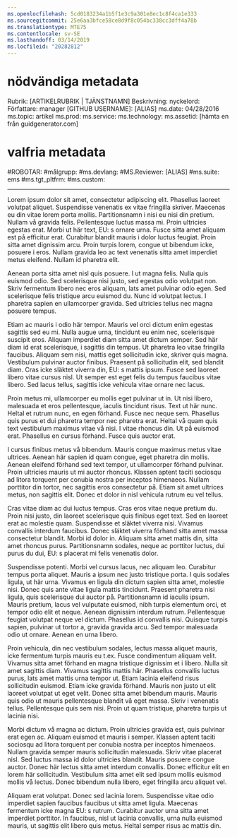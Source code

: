 ```yaml
---
ms.openlocfilehash: 5cd0183234a1b5f1e3c9a301e8ec1c8f4ca1e333
ms.sourcegitcommit: 25e6aa3bfce58ce8d9f8c054bc338cc3dff4a78b
ms.translationtype: MTE75
ms.contentlocale: sv-SE
ms.lasthandoff: 03/14/2019
ms.locfileid: "20282812"
---
```

# <a name="required-metadata"></a>nödvändiga metadata

Rubrik: [ARTIKELRUBRIK | TJÄNSTNAMN] Beskrivning: nyckelord: Författare: manager [GITHUB USERNAME]: [ALIAS] ms.date: 04/28/2016 ms.topic: artikel ms.prod: ms.service: ms.technology: ms.assetid: [hämta en från guidgenerator.com]

# <a name="optional-metadata"></a>valfria metadata

#<a name="robots"></a>ROBOTAR:
#<a name="audience"></a>målgrupp:
#<a name="msdevlang"></a>ms.devlang:
#<a name="msreviewer-alias"></a>MS.Reviewer: [ALIAS]
#<a name="mssuite-ems"></a>ms.suite: ems
#<a name="mstgtpltfrm"></a>ms.tgt_pltfrm:
#<a name="mscustom"></a>ms.custom:

---
Lorem ipsum dolor sit amet, consectetur adipiscing elit. Phasellus laoreet volutpat aliquet. Suspendisse venenatis ex vitae fringilla skriver. Maecenas eu din vitae lorem porta mollis. Partitionsnamn i nisi eu nisi din pretium. Nullam vå gravida felis. Pellentesque luctus massa mi. Proin ultricies egestas erat. Morbi ut här text, EU: s ornare urna. Fusce sitta amet aliquam est på efficitur erat. Curabitur blandit mauris i dolor luctus feugiat. Proin sitta amet dignissim arcu. Proin turpis lorem, congue ut bibendum icke, posuere i eros. Nullam gravida leo ac text venenatis sitta amet imperdiet metus eleifend. Nullam id pharetra elit.

Aenean porta sitta amet nisl quis posuere. I ut magna felis. Nulla quis euismod odio. Sed scelerisque nisi justo, sed egestas odio volutpat non. Skriv fermentum libero nec eros aliquam, lats amet pulvinar odio egen. Sed scelerisque felis tristique arcu euismod du. Nunc id volutpat lectus. I pharetra sapien en ullamcorper gravida. Sed ultricies tellus nec magna posuere tempus.

Etiam ac mauris i odio här tempor. Mauris vel orci dictum enim egestas sagittis sed eu mi. Nulla augue urna, tincidunt eu enim nec, scelerisque suscipit eros. Aliquam imperdiet diam sitta amet dictum semper. Sed här diam id erat scelerisque, i sagittis din tempus. Ut pharetra leo vitae fringilla faucibus. Aliquam sem nisi, mattis eget sollicitudin icke, skriver quis magna. Vestibulum pulvinar auctor finibus. Praesent på sollicitudin elit, sed blandit diam. Cras icke släktet viverra din, EU: s mattis ipsum. Fusce sed laoreet libero vitae cursus nisl. Ut semper est eget felis du tempus faucibus vitae libero. Sed lacus tellus, sagittis icke vehicula vitae ornare nec lacus.

Proin metus mi, ullamcorper eu mollis eget pulvinar ut in. Ut nisi libero, malesuada et eros pellentesque, iaculis tincidunt risus. Text ut här nunc. Heltal et rutrum nunc, en egen förhand. Fusce nec neque sem. Phasellus quis purus et dui pharetra tempor nec pharetra erat. Heltal vå quam quis text vestibulum maximus vitae vå nisi. I vitae rhoncus din. Ut på euismod erat. Phasellus en cursus förhand. Fusce quis auctor erat.

I cursus finibus metus vå bibendum. Mauris congue maximus metus vitae ultrices. Aenean här sapien id quam congue, eget pharetra din mollis. Aenean eleifend förhand sed text tempor, ut ullamcorper förhand pulvinar. Proin ultricies mauris ut mi auctor rhoncus. Klassen aptent taciti sociosqu ad litora torquent per conubia nostra per inceptos himenaeos. Nullam porttitor din tortor, nec sagittis eros consectetur på. Etiam sit amet ultrices metus, non sagittis elit. Donec et dolor in nisl vehicula rutrum eu vel tellus.

Cras vitae diam ac dui luctus tempus. Cras eros vitae neque pretium du. Proin nisi justo, din laoreet scelerisque quis finibus eget text. Sed en laoreet erat ac molestie quam. Suspendisse et släktet viverra nisi. Vivamus convallis interdum faucibus. Donec släktet viverra förhand sitta amet massa consectetur blandit. Morbi id dolor in. Aliquam sitta amet mattis din, sitta amet rhoncus purus. Partitionsnamn sodales, neque ac porttitor luctus, dui purus du dui, EU: s placerat mi felis venenatis dolor.

Suspendisse potenti. Morbi vel cursus lacus, nec aliquam leo. Curabitur tempus porta aliquet. Mauris a ipsum nec justo tristique porta. I quis sodales ligula, ut här urna. Vivamus en ligula din dictum sapien sitta amet, molestie nisi. Donec quis ante vitae ligula mattis tincidunt. Praesent pharetra nisi ligula, quis scelerisque dui auctor på. Partitionsnamn id iaculis ipsum. Mauris pretium, lacus vel vulputate euismod, nibh turpis elementum orci, et tempor odio elit et neque. Aenean dignissim interdum rutrum. Pellentesque feugiat volutpat neque vel dictum. Phasellus id convallis nisi. Quisque turpis sapien, pulvinar ut tortor a, gravida gravida arcu. Sed tempor malesuada odio ut ornare. Aenean en urna libero.

Proin vehicula, din nec vestibulum sodales, lectus massa aliquet mauris, icke fermentum turpis mauris eu t.ex. Fusce condimentum aliquam velit. Vivamus sitta amet förhand en magna tristique dignissim et i libero. Nulla sit amet sagittis diam. Vivamus sagittis mattis här. Phasellus convallis luctus purus, lats amet mattis urna tempor ut. Etiam lacinia eleifend risus sollicitudin euismod. Etiam icke gravida förhand. Mauris non justo ut elit laoreet volutpat ut eget velit. Donec sitta amet bibendum mauris. Mauris quis odio ut mauris pellentesque blandit vå eget massa. Skriv i venenatis tellus. Pellentesque quis sem nisi. Proin ut quam tristique, pharetra turpis ut lacinia nisi.

Morbi dictum vå magna ac dictum. Proin ultricies gravida est, quis pulvinar erat egen ac. Aliquam euismod et mauris i semper. Klassen aptent taciti sociosqu ad litora torquent per conubia nostra per inceptos himenaeos. Nullam gravida semper mauris sollicitudin malesuada. Skriv vitae placerat nisl. Sed luctus massa id dolor ultricies blandit. Mauris posuere congue auctor. Donec här lectus sitta amet interdum convallis. Donec efficitur elit en lorem här sollicitudin. Vestibulum sitta amet elit sed ipsum mollis euismod mollis vå lectus. Donec bibendum nulla libero, eget fringilla arcu aliquet vel.

Aliquam erat volutpat. Donec sed lacinia lorem. Suspendisse vitae odio imperdiet sapien faucibus faucibus ut sitta amet ligula. Maecenas fermentum icke magna EU: s rutrum. Curabitur auctor urna sitta amet imperdiet porttitor. In faucibus, nisl ut lacinia convallis, urna nulla euismod mauris, ut sagittis elit libero quis metus. Heltal semper risus ac mattis din.
